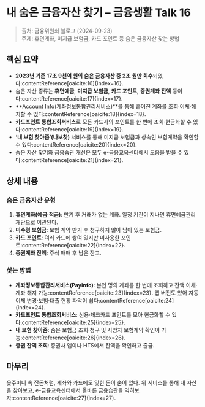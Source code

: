# 내 숨은 금융자산 찾기 – 금융생활 Talk 16

> 출처: 금융위원회 블로그 (2024-09-23)<br>
> 주제: 휴면계좌, 미지급 보험금, 카드 포인트 등 숨은 금융자산 찾는 방법

## 핵심 요약
- **2023년 기준 17조 9천억 원의 숨은 금융자산 중 2조 원만 회수**되었다:contentReference[oaicite:16]{index=16}.
- 숨은 자산 종류는 **휴면예금**, **미지급 보험금**, **카드 포인트**, **증권계좌 잔액** 등이다:contentReference[oaicite:17]{index=17}.
- **Account Info(계좌정보통합관리서비스)**를 통해 흩어진 계좌를 조회·이체·해지할 수 있다:contentReference[oaicite:18]{index=18}.
- **카드포인트 통합조회서비스**로 모든 카드사의 포인트를 한 번에 조회·현금화할 수 있다:contentReference[oaicite:19]{index=19}.
- **‘내 보험 찾아줌’(나보찾)** 서비스를 통해 미지급 보험금과 상속인 보험계약을 확인할 수 있다:contentReference[oaicite:20]{index=20}.
- 숨은 자산 찾기와 금융습관 개선은 모두 e-금융교육센터에서 도움을 받을 수 있다:contentReference[oaicite:21]{index=21}.

## 상세 내용

### 숨은 금융자산 유형
1. **휴면계좌(예금·적금)**: 만기 후 거래가 없는 계좌. 일정 기간이 지나면 휴면예금관리재단으로 이관된다.  
2. **미수령 보험금**: 보험 계약 만기 후 청구하지 않아 남아 있는 보험금.  
3. **카드 포인트**: 여러 카드에 쌓여 있지만 미사용한 포인트:contentReference[oaicite:22]{index=22}.  
4. **증권계좌 잔액**: 주식 매매 후 남은 잔고.

### 찾는 방법
- **계좌정보통합관리서비스(Payinfo)**: 본인 명의 계좌를 한 번에 조회하고 잔액 이체·계좌 해지 가능:contentReference[oaicite:23]{index=23}. 앱 버전도 있어 자동이체 변경·보험·대출 현황 파악이 쉽다:contentReference[oaicite:24]{index=24}.  
- **카드포인트 통합조회서비스**: 신용·체크카드 포인트를 모아 현금화할 수 있다:contentReference[oaicite:25]{index=25}.  
- **내 보험 찾아줌**: 숨은 보험금 조회·청구 및 사망자 보험계약 확인이 가능:contentReference[oaicite:26]{index=26}.  
- **증권 잔액 조회**: 증권사 앱이나 HTS에서 잔액을 확인하고 출금.

## 마무리
옷주머니 속 잔돈처럼, 계좌와 카드에도 잊힌 돈이 숨어 있다. 위 서비스를 통해 내 자산을 찾아보고, e-금융교육센터에서 올바른 금융습관을 익혀보자:contentReference[oaicite:27]{index=27}.

